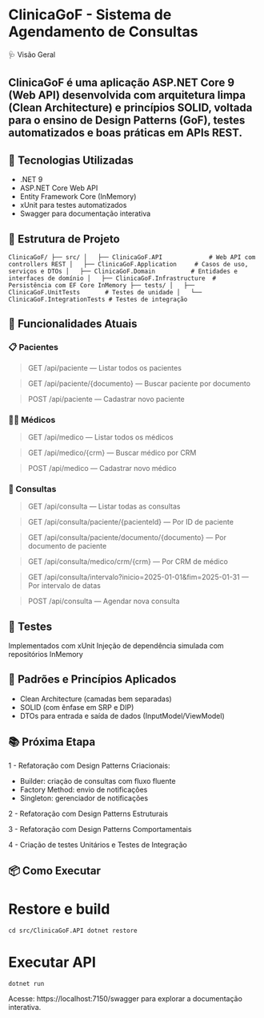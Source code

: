 # ClinicaGoF - Sistema de Agendamento de Consultas

🩺 Visão Geral

## ClinicaGoF é uma aplicação ASP.NET Core 9 (Web API) desenvolvida com arquitetura limpa (Clean Architecture) e princípios SOLID, voltada para o ensino de Design Patterns (GoF), testes automatizados e boas práticas em APIs REST.

## 🚀 Tecnologias Utilizadas

- .NET 9
- ASP.NET Core Web API
- Entity Framework Core (InMemory)
- xUnit para testes automatizados
- Swagger para documentação interativa

## 📂 Estrutura de Projeto

`ClinicaGoF/
├── src/
│   ├── ClinicaGoF.API             # Web API com controllers REST
│   ├── ClinicaGoF.Application     # Casos de uso, serviços e DTOs
│   ├── ClinicaGoF.Domain          # Entidades e interfaces de domínio
│   ├── ClinicaGoF.Infrastructure  # Persistência com EF Core InMemory
├── tests/
│   ├── ClinicaGoF.UnitTests       # Testes de unidade
│   └── ClinicaGoF.IntegrationTests # Testes de integração
`
## 🧠 Funcionalidades Atuais

### 📋 Pacientes

> GET /api/paciente — Listar todos os pacientes

> GET /api/paciente/{documento} — Buscar paciente por documento

> POST /api/paciente — Cadastrar novo paciente

### 👨‍⚕️ Médicos

> GET /api/medico — Listar todos os médicos

> GET /api/medico/{crm} — Buscar médico por CRM

> POST /api/medico — Cadastrar novo médico

### 📆 Consultas

> GET /api/consulta — Listar todas as consultas

> GET /api/consulta/paciente/{pacienteId} — Por ID de paciente

> GET /api/consulta/paciente/documento/{documento} — Por documento de paciente

> GET /api/consulta/medico/crm/{crm} — Por CRM de médico

> GET /api/consulta/intervalo?inicio=2025-01-01&fim=2025-01-31 — Por intervalo de datas

> POST /api/consulta — Agendar nova consulta

## 🧪 Testes

Implementados com xUnit
Injeção de dependência simulada com repositórios InMemory

## 🔧 Padrões e Princípios Aplicados

- Clean Architecture (camadas bem separadas)
- SOLID (com ênfase em SRP e DIP)
- DTOs para entrada e saída de dados (InputModel/ViewModel)

## 📚 Próxima Etapa

1 - Refatoração com Design Patterns Criacionais:
 - Builder: criação de consultas com fluxo fluente
 - Factory Method: envio de notificações
 - Singleton: gerenciador de notificações

2 - Refatoração com Design Patterns Estruturais

3 - Refatoração com Design Patterns Comportamentais

4 - Criação de testes Unitários e Testes de Integração

## 📦 Como Executar

# Restore e build
`cd src/ClinicaGoF.API
dotnet restore`

# Executar API
`dotnet run`

Acesse: https://localhost:7150/swagger para explorar a documentação interativa.
